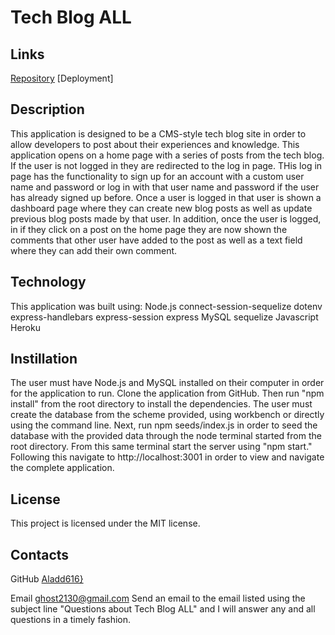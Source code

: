 # Tech Blog ALL

## Links

[Repository](https://github.com/Aladd616/Tech_Blog_ALL)
[Deployment]

## Description

This application is designed to be a CMS-style tech blog site in order to allow developers to post about their experiences and knowledge. This application opens on a home page with a series of posts from the tech blog. If the user is not logged in they are redirected to the log in page. THis log in page has the functionality to sign up for an account with a custom user name and password or log in with that user name and password if the user has already signed up before. Once a user is logged in that user is shown a dashboard page where they can create new blog posts as well as update previous blog posts made by that user. In addition, once the user is logged, in if they click on a post on the home page they are now shown the comments that other user have added to the post as well as a text field where they can add their own comment.

## Technology

This application was built using:
Node.js
connect-session-sequelize
dotenv
express-handlebars
express-session
express
MySQL
sequelize
Javascript
Heroku

## Instillation

The user must have Node.js and MySQL installed on their computer in order for the application to run. Clone the application from GitHub. Then run "npm install" from the root directory to install the dependencies. The user must create the database from the scheme provided, using workbench or directly using the command line. Next, run npm seeds/index.js in order to seed the database with the provided data through the node terminal started from the root directory. From this same terminal start the server using "npm start." Following this navigate to http://localhost:3001 in order to view and navigate the complete application.

## License

This project is licensed under the MIT license.

## Contacts

GitHub
[Aladd616}](https://github.com/Aladd616)

Email
ghost2130@gmail.com
Send an email to the email listed using the subject line "Questions about Tech Blog ALL" and I will answer any and all questions in a timely fashion.
